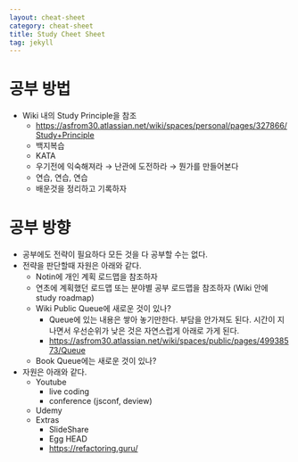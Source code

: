 ```yaml
---
layout: cheat-sheet
category: cheat-sheet
title: Study Cheet Sheet
tag: jekyll
---
```


# 공부 방법

- Wiki 내의 Study Principle을 참조
  - https://asfrom30.atlassian.net/wiki/spaces/personal/pages/327866/Study+Principle
  - 백지복습
  - KATA
  - 우기전에 익숙해져라 → 난관에 도전하라 → 뭔가를 만들어본다
  - 연습, 연습, 연습
  - 배운것을 정리하고 기록하자

# 공부 방향

- 공부에도 전략이 필요하다 모든 것을 다 공부할 수는 없다.
- 전략을 판단할때 자원은 아래와 같다.
  - Notin에 개인 계획 로드맵을 참조하자
  - 연초에 계획했던 로드맵 또는 분야별 공부 로드맵을 참조하자 (Wiki 안에 study roadmap)
  - Wiki Public Queue에 새로운 것이 있나?
    - Queue에 있는 내용은 쌓아 놓기만한다. 부담을 안가져도 된다. 시간이 지나면서 우선순위가 낮은 것은 자연스럽게 아래로 가게 된다.
    - https://asfrom30.atlassian.net/wiki/spaces/public/pages/49938573/Queue
  - Book Queue에는 새로운 것이 있나?
- 자원은 아래와 같다.
  - Youtube
    - live coding
    - conference (jsconf, deview)
  - Udemy
  - Extras
    - SlideShare
    - Egg HEAD
    - https://refactoring.guru/
